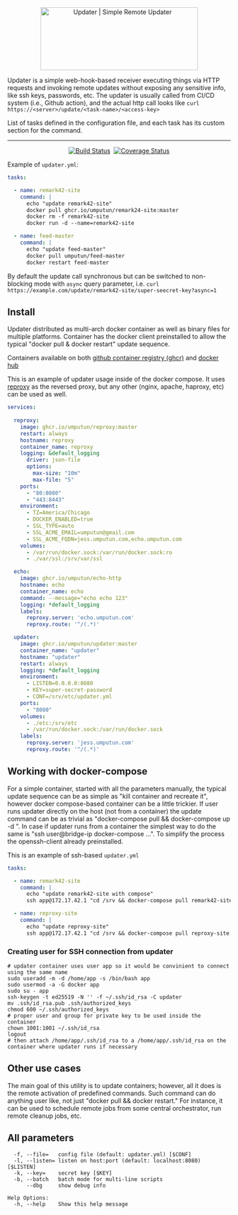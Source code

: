 <div align="center">
  <img class="logo" src="https://raw.githubusercontent.com/umputun/updater/master/site/src/logo-bg.svg" width="355px" height="142px" alt="Updater | Simple Remote Updater"/>
</div>

Updater is a simple web-hook-based receiver executing things via HTTP requests and invoking remote updates without exposing any sensitive info, like ssh keys, passwords, etc. The updater is usually called from CI/CD system (i.e., Github action), and the actual http call looks like `curl https://<server>/update/<task-name>/<access-key>`

List of tasks defined in the configuration file, and each task has its custom section for the command.

---

<div align="center">

[![Build Status](https://github.com/umputun/updater/workflows/build/badge.svg)](https://github.com/umputun/updater/actions) &nbsp;[![Coverage Status](https://coveralls.io/repos/github/umputun/updater/badge.svg?branch=master)](https://coveralls.io/github/umputun/updater?branch=master) 

</div>

Example of `updater.yml`:

```yaml
tasks:

  - name: remark42-site
    command: |
      echo "update remark42-site"
      docker pull ghcr.io/umputun/remark24-site:master
      docker rm -f remark42-site
      docker run -d --name=remark42-site

  - name: feed-master
    command: |
      echo "update feed-master"
      docker pull umputun/feed-master
      docker restart feed-master
```

By default the update call synchronous but can be switched to non-blocking mode with `async` query parameter, i.e. `curl https://example.com/update/remark42-site/super-seecret-key?async=1`

## Install

Updater distributed as multi-arch docker container as well as binary files for multiple platforms. Container has the docker client preinstalled to allow the typical "docker pull & docker restart" update sequence.

Containers available on both [github container registry (ghcr)](https://github.com/umputun/updater/pkgs/container/updater) and [docker hub](https://hub.docker.com/repository/docker/umputun/updater)


This is an example of updater usage inside of the docker compose. It uses [reproxy](https://reproxy.io) as the reversed proxy, but any other (nginx, apache, haproxy, etc) can be used as well.

```yaml
services:
  
  reproxy:
    image: ghcr.io/umputun/reproxy:master
    restart: always
    hostname: reproxy
    container_name: reproxy
    logging: &default_logging
      driver: json-file
      options:
        max-size: "10m"
        max-file: "5"
    ports:
      - "80:8080"
      - "443:8443"
    environment:
      - TZ=America/Chicago
      - DOCKER_ENABLED=true
      - SSL_TYPE=auto
      - SSL_ACME_EMAIL=umputun@gmail.com
      - SSL_ACME_FQDN=jess.umputun.com,echo.umputun.com
    volumes:
      - /var/run/docker.sock:/var/run/docker.sock:ro
      - ./var/ssl:/srv/var/ssl

  echo:
    image: ghcr.io/umputun/echo-http
    hostname: echo
    container_name: echo
    command: --message="echo echo 123"
    logging: *default_logging
    labels:
      reproxy.server: 'echo.umputun.com'
      reproxy.route: '^/(.*)'

  updater:
    image: ghcr.io/umputun/updater:master
    container_name: "updater"
    hostname: "updater"
    restart: always
    logging: *default_logging
    environment:
      - LISTEN=0.0.0.0:8080
      - KEY=super-secret-password
      - CONF=/srv/etc/updater.yml
    ports:
      - "8080"
    volumes:
      - ./etc:/srv/etc
      - /var/run/docker.sock:/var/run/docker.sock
    labels:
      reproxy.server: 'jess.umputun.com'
      reproxy.route: '^/(.*)'
```

## Working with docker-compose

For a simple container, started with all the parameters manually, the typical update sequence can be as simple as "kill container and recreate it", however docker compose-based container can be a little trickier. If user runs updater directly on the host (not from a container) the update command can be as trivial as "docker-compose pull <service> && docker-compose up -d <service>". In case if updater runs from a container the simplest way to do the same is "ssh user@bridge-ip docker-compose ...". To simplify the process the openssh-client already preinstalled. 

This is an example of ssh-based `updater.yml`

```yaml
tasks:

  - name: remark42-site
    command: |
      echo "update remark42-site with compose"
      ssh app@172.17.42.1 "cd /srv && docker-compose pull remark42-site && docker-compose up -d remark42-site"

  - name: reproxy-site
    command: |
      echo "update reproxy-site"
      ssh app@172.17.42.1 "cd /srv && docker-compose pull reproxy-site && docker-compose up -d reproxy-site"
```

### Creating user for SSH connection from updater

```shell
# updater container uses user app so it would be convinient to connect using the same name
sudo useradd -m -d /home/app -s /bin/bash app
sudo usermod -a -G docker app
sudo su - app
ssh-keygen -t ed25519 -N '' -f ~/.ssh/id_rsa -C updater
mv .ssh/id_rsa.pub .ssh/authorized_keys
chmod 600 ~/.ssh/authorized_keys
# proper user and group for private key to be used inside the container
chown 1001:1001 ~/.ssh/id_rsa
logout
# then attach /home/app/.ssh/id_rsa to a /home/app/.ssh/id_rsa on the container where updater runs if necessary
```

## Other use cases

The main goal of this utility is to update containers; however, all it does is the remote activation of predefined commands. Such command can do anything user like, not just "docker pull && docker restart." For instance, it can be used to schedule remote jobs from some central orchestrator, run remote cleanup jobs, etc.

## All parameters

```
  -f, --file=   config file (default: updater.yml) [$CONF]
  -l, --listen= listen on host:port (default: localhost:8080) [$LISTEN]
  -k, --key=    secret key [$KEY]
  -b, --batch   batch mode for multi-line scripts
      --dbg     show debug info

Help Options:
  -h, --help    Show this help message

```
